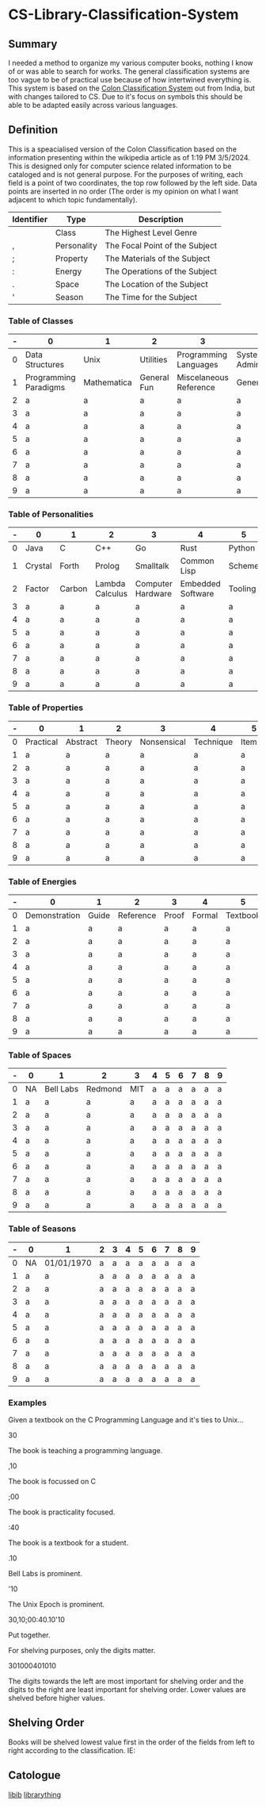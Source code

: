 # CS-Library-Classification-System

## Summary

I needed a method to organize my various computer books, nothing I know of or was able to search for works. The general classification systems are too vague to be of practical use because of how intertwined everything is.
This system is based on the [Colon Classification System](https://en.wikipedia.org/wiki/Colon_classification) out from India, but with changes tailored to CS. Due to it's focus on symbols this should be able to be adapted
easily across various languages.

## Definition
This is a speacialised version of the Colon Classification based on the information presenting within the wikipedia article as of 1:19 PM 3/5/2024.
This is designed only for computer science related information to be cataloged and is not general purpose. For the purposes of writing, each field
is a point of two coordinates, the top row followed by the left side. Data points are inserted in no order (The order is my opinion on what I want
adjacent to which topic fundamentally).

|Identifier|Type|Description|
|----------|----|-----------|
|          |Class|The Highest Level Genre|
|    ,     |Personality|The Focal Point of the Subject|
|    ;     |Property|The Materials of the Subject|
|    :     |Energy|The Operations of the Subject|
|    .     |Space|The Location of the Subject|
|    '     |Season|The Time for the Subject|

### Table of Classes

|-|0|1|2|3|4|5|6|7|8|9|
|-|-|-|-|-|-|-|-|-|-|-|
|0|Data Structures|Unix|Utilities|Programming Languages|System Administration|Operating Systems|Language Design|InfoSec|Computer Networking|MS Windows|
|1|Programming Paradigms|Mathematica|General Fun|Miscelaneous Reference|General Guide|a|a|a|a|a|
|2|a|a|a|a|a|a|a|a|a|a|
|3|a|a|a|a|a|a|a|a|a|a|
|4|a|a|a|a|a|a|a|a|a|a|
|5|a|a|a|a|a|a|a|a|a|a|
|6|a|a|a|a|a|a|a|a|a|a|
|7|a|a|a|a|a|a|a|a|a|a|
|8|a|a|a|a|a|a|a|a|a|a|
|9|a|a|a|a|a|a|a|a|a|a|

### Table of Personalities

|-|0|1|2|3|4|5|6|7|8|9|
|-|-|-|-|-|-|-|-|-|-|-|
|0|Java|C|C++|Go|Rust|Python|Ruby|Implementation|Definition|Reference|
|1|Crystal|Forth|Prolog|Smalltalk|Common Lisp|Scheme|Algoritms|Functional|Imperitive|Object Oriented|
|2|Factor|Carbon|Lambda Calculus|Computer Hardware|Embedded Software|Tooling|a|a|a|a|
|3|a|a|a|a|a|a|a|a|a|a|
|4|a|a|a|a|a|a|a|a|a|a|
|5|a|a|a|a|a|a|a|a|a|a|
|6|a|a|a|a|a|a|a|a|a|a|
|7|a|a|a|a|a|a|a|a|a|a|
|8|a|a|a|a|a|a|a|a|a|a|
|9|a|a|a|a|a|a|a|a|a|a|

### Table of Properties

|-|0|1|2|3|4|5|6|7|8|9|
|-|-|-|-|-|-|-|-|-|-|-|
|0|Practical|Abstract|Theory|Nonsensical|Technique|Item(s)|a|a|a|a|
|1|a|a|a|a|a|a|a|a|a|a|
|2|a|a|a|a|a|a|a|a|a|a|
|3|a|a|a|a|a|a|a|a|a|a|
|4|a|a|a|a|a|a|a|a|a|a|
|5|a|a|a|a|a|a|a|a|a|a|
|6|a|a|a|a|a|a|a|a|a|a|
|7|a|a|a|a|a|a|a|a|a|a|
|8|a|a|a|a|a|a|a|a|a|a|
|9|a|a|a|a|a|a|a|a|a|a|

### Table of Energies

|-|0|1|2|3|4|5|6|7|8|9|
|-|-|-|-|-|-|-|-|-|-|-|
|0|Demonstration|Guide|Reference|Proof|Formal|Textbook|Manual|Colloquial|Academic|a|
|1|a|a|a|a|a|a|a|a|a|a|
|2|a|a|a|a|a|a|a|a|a|a|
|3|a|a|a|a|a|a|a|a|a|a|
|4|a|a|a|a|a|a|a|a|a|a|
|5|a|a|a|a|a|a|a|a|a|a|
|6|a|a|a|a|a|a|a|a|a|a|
|7|a|a|a|a|a|a|a|a|a|a|
|8|a|a|a|a|a|a|a|a|a|a|
|9|a|a|a|a|a|a|a|a|a|a|

### Table of Spaces

|-|0|1|2|3|4|5|6|7|8|9|
|-|-|-|-|-|-|-|-|-|-|-|
|0|NA|Bell Labs|Redmond|MIT|a|a|a|a|a|a|
|1|a|a|a|a|a|a|a|a|a|a|
|2|a|a|a|a|a|a|a|a|a|a|
|3|a|a|a|a|a|a|a|a|a|a|
|4|a|a|a|a|a|a|a|a|a|a|
|5|a|a|a|a|a|a|a|a|a|a|
|6|a|a|a|a|a|a|a|a|a|a|
|7|a|a|a|a|a|a|a|a|a|a|
|8|a|a|a|a|a|a|a|a|a|a|
|9|a|a|a|a|a|a|a|a|a|a|

### Table of Seasons

|-|0|1|2|3|4|5|6|7|8|9|
|-|-|-|-|-|-|-|-|-|-|-|
|0|NA|01/01/1970|a|a|a|a|a|a|a|a|
|1|a|a|a|a|a|a|a|a|a|a|
|2|a|a|a|a|a|a|a|a|a|a|
|3|a|a|a|a|a|a|a|a|a|a|
|4|a|a|a|a|a|a|a|a|a|a|
|5|a|a|a|a|a|a|a|a|a|a|
|6|a|a|a|a|a|a|a|a|a|a|
|7|a|a|a|a|a|a|a|a|a|a|
|8|a|a|a|a|a|a|a|a|a|a|
|9|a|a|a|a|a|a|a|a|a|a|

### Examples

Given a textbook on the C Programming Language and it's ties to Unix...

30

The book is teaching a programming language.


,10

The book is focussed on C


;00

The book is practicality focused.


:40

The book is a textbook for a student.


.10

Bell Labs is prominent.


'10

The Unix Epoch is prominent.


30,10;00:40.10'10

Put together.

For shelving purposes, only the digits matter.

301000401010

The digits towards the left are most important for
shelving order and the digits to the right are least
important for shelving order. Lower values are shelved
before higher values.

## Shelving Order

Books will be shelved lowest value first in the order of the fields from left to right according to the classification.
IE:

## Catologue
[libib](https://www.libib.com/u/robotwizard)
[librarything](https://www.librarything.com/catalog/robotwizard)

